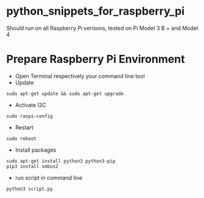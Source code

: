 # python_snippets_for_raspberry_pi
Should run on all Raspberry Pi verisons, tested on Pi Model 3 B + and Model 4

# Prepare Raspberry Pi Environment
- Open Terminal respectively your command line tool
- Update
```
sudo apt-get update && sudo apt-get upgrade
```
- Activate I2C
```
sudo raspi-config
```
- Restart
```
sudo reboot
```
- Install packages
```
sudo apt-get install python3 python3-pip
pip3 install smbus2
```
- run script in command line
```
python3 script.py
```
